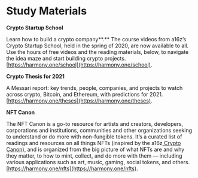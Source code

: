 # Study Materials

**Crypto Startup School**

Learn how to build a crypto company**.** The course videos from a16z’s Crypto Startup School, held in the spring of 2020, are now available to all. Use the hours of free videos and the reading materials, below, to navigate the idea maze and start building crypto projects. [https://harmony.one/school](https://harmony.one/school).

**Crypto Thesis for 2021**

A Messari report: key trends, people, companies, and projects to watch across crypto, Bitcoin, and Ethereum, with predictions for 2021. [https://harmony.one/theses](https://harmony.one/theses).

**NFT Canon**

The NFT Canon is a go-to resource for artists and creators, developers, corporations and institutions, communities and other organizations seeking to understand or do more with non-fungible tokens. It’s a curated list of readings and resources on all things NFTs (inspired by the a16z[ Crypto Canon](https://a16z.com/2018/02/10/crypto-readings-resources/)), and is organized from the big picture of what NFTs are and why they matter, to how to mint, collect, and do more with them — including various applications such as art, music, gaming, social tokens, and others. [https://harmony.one/nfts](https://harmony.one/nfts).
